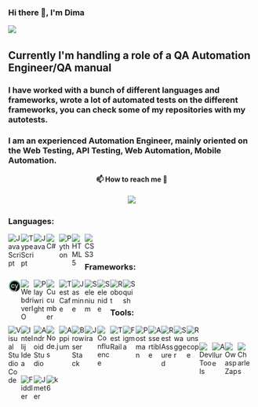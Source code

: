 ### Hi there 👋, I'm Dima

![](https://komarev.com/ghpvc/?username=DimaSmaha&style=flat-square)

## Currently I'm handling a role of a QA Automation Engineer/QA manual
### I have worked with a bunch of different languages and frameworks, wrote a lot of automated tests on the different frameworks, you can check some of my repositories with my autotests.
### I am an experienced Automation Engineer, mainly oriented on the Web Testing, API Testing, Web Automation, Mobile Automation.

<h4 align="center">
  📫 How to reach me 💬
</h1>
<p align="center">
<a href="https://www.linkedin.com/in/dmytro-smaha">
  <img height="32" src="https://cdn-icons-png.flaticon.com/512/1377/1377213.png"/>
</a>
</p>

### Languages:

<img align="left" alt="JavaScript" width="26px" src="https://cdn-icons-png.flaticon.com/512/5968/5968292.png" />
<img align="left" alt="TypeScript" width="26px" src="https://seeklogo.com/images/T/typescript-logo-B29A3F462D-seeklogo.com.png" />
<img align="left" alt="Java" width="26px" src="https://cdn-icons-png.flaticon.com/512/919/919854.png" />
<img align="left" alt="C#" width="26px" src="https://img.icons8.com/color/344/c-sharp-logo-2.png" />
<img align="left" alt="Python" width="26px" src="https://cdn-icons-png.flaticon.com/512/5968/5968350.png" />
<img align="left" alt="HTML5" width="26px" src="https://cdn-icons-png.flaticon.com/512/174/174854.png" />
<img align="left" alt="CSS3" width="26px" src="https://cdn-icons-png.flaticon.com/512/732/732190.png" />
<br />
<br />

### Frameworks:
<img align="left" alt="Cypress" width="26px" src="https://raw.githubusercontent.com/vscode-icons/vscode-icons/a6526a9b865babf8d661779a5d1fff67672fce89/icons/file_type_cypress.svg" />
<img align="left" alt="WebdriverIO" width="26px" src="https://raw.githubusercontent.com/webdriverio/webdriverio-schematics/HEAD/.github/assets/logo.png" />
<img align="left" alt="Playwright" width="26px" src="https://playwright.dev/img/playwright-logo.svg" />
<img align="left" alt="Cucumber" width="26px" src="https://seeklogo.com/images/C/cucumber-logo-D727C551CE-seeklogo.com.png" />
<img align="left" alt="TestCafe" width="26px" src="https://seeklogo.com/images/T/testcafe-logo-6161D2C53D-seeklogo.com.png" />
<img align="left" alt="Jasmine" width="26px" src="https://seeklogo.com/images/J/jasmine-logo-1A0FA4D537-seeklogo.com.png" />
<img align="left" alt="Selenium" width="26px" src="https://seeklogo.com/images/S/selenium-logo-A1B53CEFB0-seeklogo.com.png" />
<img align="left" alt="Selenide" width="26px" src="https://pbs.twimg.com/profile_images/378800000484627924/ff1d3d03ad85234b0168493123816da2_400x400.png" />
<img align="left" alt="Robot" width="26px" src="https://seeklogo.com/images/R/robot-framework-logo-FED576FF0B-seeklogo.com.png" />
<img align="left" alt="Squish" width="26px" src="https://images.g2crowd.com/uploads/product/image/large_detail/large_detail_8fbd0a28d94c4dea3bfeeec0f5bb59eb/squish-gui-tester.png" />
<br />
<br />

### Tools:
<img align="left" alt="Visual Studio Code" width="26px" src="https://code.visualstudio.com/assets/images/code-stable.png" />
<img align="left" alt="Intellij Idea" width="26px" src="https://seeklogo.com/images/I/intellij-idea-logo-F0395EF783-seeklogo.com.png" />
<img align="left" alt="Android Studio" width="26px" src="https://seeklogo.com/images/A/android-studio-logo-1EE788C6EC-seeklogo.com.png" />
<img align="left" alt="Node.js" width="26px" src="https://cdn-icons-png.flaticon.com/512/5968/5968322.png" />
<img align="left" alt="Appium" width="26px" src="https://seeklogo.com/images/A/appium-logo-7A2DD5B4E3-seeklogo.com.png" />
<img align="left" alt="BrowserStack" width="26px" src="https://seeklogo.com/images/B/browserstack-logo-7649F95939-seeklogo.com.png" />
<img align="left" alt="Jira" width="26px" src="https://seeklogo.com/images/J/jira-logo-C71F8C0324-seeklogo.com.png" />
<img align="left" alt="Confluence" width="26px" src="https://seeklogo.com/images/C/confluence-logo-D9B07137C2-seeklogo.com.png" />
<img align="left" alt="TestRail" width="26px" src="https://media.gurock.com/gk-media/logos/TestRail%20Logo%20Square.svg" />
<img align="left" alt="Figma" width="26px" src="https://seeklogo.com/images/F/figma-logo-E4E21D3AEA-seeklogo.com.png" />
<img align="left" alt="Postman" width="26px" src="https://cdn.icon-icons.com/icons2/3053/PNG/512/postman_alt_macos_bigsur_icon_189814.png" />
<img align="left" alt="Assertible" width="26px" src="https://pbs.twimg.com/media/D0cGudmUUAAgaFp?format=jpg&name=4096x4096" />
<img align="left" alt="RestAssured" width="26px" src="https://miro.medium.com/v2/resize:fit:800/1*qmS-f8Pv72ZavjF22v-xiw.png" />
<img align="left" alt="Swagger" width="26px" src="https://upload.wikimedia.org/wikipedia/commons/a/ab/Swagger-logo.png" />
<img align="left" alt="Runscope" width="26px" src="https://www.runscope.com/static/img/public/share-image.png" />
<br />
<br />
<img align="left" alt="DevTools" width="26px" src="https://avatars.githubusercontent.com/u/11260967?s=280&v=4" />
<img align="left" alt="Allure" width="26px" src="https://avatars.githubusercontent.com/u/5879127?s=200&v=4" />
<img align="left" alt="Owasp Zap" width="26px" src="https://avatars.githubusercontent.com/u/6716868?s=280&v=4" />
<img align="left" alt="Charles" width="26px" src="https://user-images.githubusercontent.com/15472/41327135-e4bf090c-6eca-11e8-9b76-032e8e2b0707.png" />
<img align="left" alt="Fiddler" width="26px" src="https://www.wizcase.com/wp-content/uploads/2022/03/en-fiddler-logo.jpg" />
<img align="left" alt="Jmeter" width="26px" src="https://jmeter.apache.org/images/jmeter_square.svg" />
<img align="left" alt="k6" width="26px" src="https://upload.wikimedia.org/wikipedia/commons/thumb/e/ef/K6-logo.svg/1058px-K6-logo.svg.png" />
<img align="left" alt="" width="26px" src="" />

<br />
<br />
<!--
**DimaSmaha/DimaSmaha** is a ✨ _special_ ✨ repository because its `README.md` (this file) appears on your GitHub profile.

Here are some ideas to get you started:

- 🔭 I’m currently working on ...
- 🌱 I’m currently learning ...
- 👯 I’m looking to collaborate on ...
- 🤔 I’m looking for help with ...
- 💬 Ask me about ...
- 📫 How to reach me: ...
- 😄 Pronouns: ...
- ⚡ Fun fact: ...
-->
